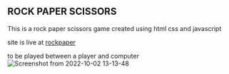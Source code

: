 ##  ROCK PAPER SCISSORS
This is a rock paper scissors game created using html css and javascript


site is live at [rockpaper](https://deen360.github.io/rockpaper/)


to be played between a player and computer ![Screenshot from 2022-10-02 13-13-48](https://user-images.githubusercontent.com/74934494/193451589-04550297-26a3-4c98-956f-69e11a8eb0c4.png)
